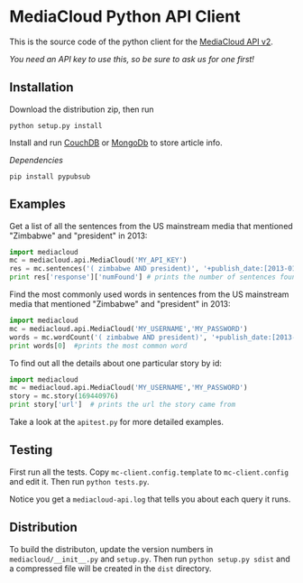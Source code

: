 MediaCloud Python API Client
============================

This is the source code of the python client for the [MediaCloud API v2](https://github.com/berkmancenter/mediacloud/blob/master/doc/api_2_0_spec/api_2_0_spec.md).

*You need an API key to use this, so be sure to ask us for one first!*

Installation
------------

Download the distribution zip, then run

    python setup.py install

Install and run [CouchDB](http://couchdb.apache.org) or [MongoDb](http://mongodb.org) to store 
article info.

*Dependencies*

```
pip install pypubsub
```

Examples
--------

Get a list of all the sentences from the US mainstream media that mentioned "Zimbabwe" and "president" in 2013:
```python
import mediacloud
mc = mediacloud.api.MediaCloud('MY_API_KEY')
res = mc.sentences('( zimbabwe AND president)', '+publish_date:[2013-01-01T00:00:00Z TO 2013-12-31T00:00:00Z] AND +media_sets_id:1')
print res['response']['numFound'] # prints the number of sentences found
```

Find the most commonly used words in sentences from the US mainstream media that mentioned "Zimbabwe" and "president" in 2013:
```python
import mediacloud
mc = mediacloud.api.MediaCloud('MY_USERNAME','MY_PASSWORD')
words = mc.wordCount('( zimbabwe AND president)', '+publish_date:[2013-01-01T00:00:00Z TO 2013-12-31T00:00:00Z] AND +media_sets_id:1')
print words[0]  #prints the most common word
```

To find out all the details about one particular story by id:
```python
import mediacloud
mc = mediacloud.api.MediaCloud('MY_USERNAME','MY_PASSWORD')
story = mc.story(169440976)
print story['url']  # prints the url the story came from
```

Take a look at the `apitest.py` for more detailed examples.

Testing
-------

First run all the tests.  Copy `mc-client.config.template` to `mc-client.config` and edit it.
Then run `python tests.py`.

Notice you get a `mediacloud-api.log` that tells you about each query it runs.

Distribution
------------

To build the distributon, update the version numbers in `mediacloud/__init__.py` and `setup.py`.
Then run `python setup.py sdist` and a compressed file will be created in the `dist` directory.

